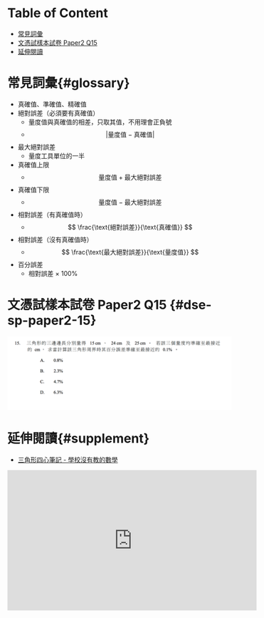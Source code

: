 # Table of Content

<!-- MarkdownTOC -->

- [常見詞彙](#glossary)
- [文憑試樣本試卷 Paper2 Q15](#dse-sp-paper2-15)
- [延伸閱讀](#supplement)

<!-- /MarkdownTOC -->

# 常見詞彙{#glossary}
- 真確值、準確值、精確值
- 絕對誤差（必須要有真確值）
  + 量度值與真確值的相差，只取其值，不用理會正負號
  + $$|\text{量度值} - \text{真確值}|$$
- 最大絕對誤差
  + 量度工具單位的一半
- 真確值上限
  + $$\text{量度值} + \text{最大絕對誤差}$$
- 真確值下限
  + $$\text{量度值} - \text{最大絕對誤差}$$
- 相對誤差（有真確值時）
  + $$
    \frac{\text{絕對誤差}}{\text{真確值}}
  $$
- 相對誤差（沒有真確值時）
  + $$
    \frac{\text{最大絕對誤差}}{\text{量度值}}
  $$
- 百分誤差
  + 相對誤差 × 100%

# 文憑試樣本試卷 Paper2 Q15 {#dse-sp-paper2-15}
<img src="/images/chapter04/dse-sp-paper2-15.png" alt="dse-sp-paper2-15">

# 延伸閱讀{#supplement}
- [三角形四心筆記 - 學校沒有教的數學](http://mathseasy.hk/articles/triangle_centres_notes/)
  
<div class="iframe-container">
  <iframe width="560" height="315" src="https://www.youtube.com/embed/3amJCnLLzM4" frameborder="0" allowfullscreen></iframe>
</div>
